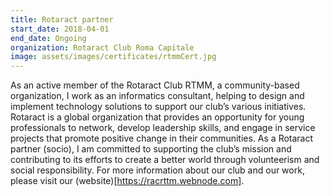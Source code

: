 ```yaml
---
title: Rotaract partner
start_date: 2018-04-01
end_date: Ongoing
organization: Rotaract Club Roma Capitale
image: assets/images/certificates/rtmmCert.jpg
---
```

As an active member of the Rotaract Club RTMM, a community-based organization, I work as an informatics consultant, helping to design and implement technology solutions to support our club’s various initiatives. Rotaract is a global organization that provides an opportunity for young professionals to network, develop leadership skills, and engage in service projects that promote positive change in their communities. As a Rotaract partner (socio), I am committed to supporting the club’s mission and contributing to its efforts to create a better world through volunteerism and social responsibility. For more information about our club and our work, please visit our (website)[https://racrttm.webnode.com].
